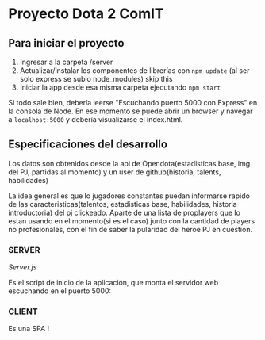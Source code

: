 # Proyecto Dota 2 ComIT

## Para iniciar el proyecto

1. Ingresar a la carpeta /server
2. Actualizar/instalar los componentes de librerías con `npm update`  (al ser solo express se subio node_modules) skip this
3. Iniciar la app desde esa misma carpeta ejecutando `npm start`

Si todo sale bien, debería leerse "Escuchando puerto 5000 con Express" en la consola de Node.
En ese momento se puede abrir un browser y navegar a `localhost:5000` y debería visualizarse el index.html.


## Especificaciones del desarrollo

Los datos son obtenidos desde la api de Opendota(estadisticas base, img del PJ, partidas al momento) y un user de github(historia, talents, habilidades)

La idea general es que lo jugadores constantes puedan informarse rapido de las caracteristicas(talentos, estadisticas base, habilidades, historia introductoria) del pj clickeado. Aparte de una lista de proplayers que lo estan usando en el momento(si es el caso) junto con la cantidad de players no profesionales, con el fin de saber la pularidad del heroe PJ en cuestión.

### SERVER

*Server.js*

Es el script de inicio de la aplicación, que monta el servidor web escuchando en el puerto 5000:

### CLIENT
Es una SPA !
